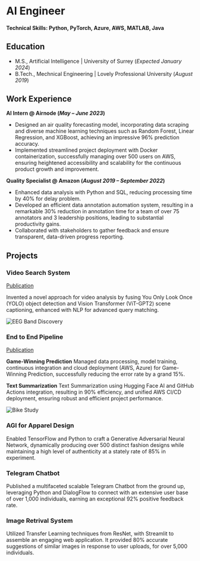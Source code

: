 # AI Engineer

#### Technical Skills: Python, PyTorch, Azure, AWS, MATLAB, Java

## Education					       		
- M.S., Artificial Intelligence	| University of Surrey (_Expected January 2024_)	 			        		
- B.Tech., Mechnical Engineering | Lovely Professional University (_August 2019_)

## Work Experience
**AI Intern @ Airnode (_May – June 2023_)**
- Designed an air quality forecasting model, incorporating data scraping and diverse machine learning techniques such as Random Forest, Linear Regression, and XGBoost, achieving an impressive 96% prediction accuracy.
- Implemented streamlined project deployment with Docker containerization, successfully managing over 500 users on AWS, ensuring heightened accessibility and scalability for the continuous product growth and improvement.

**Quality Specialist @ Amazon (_August 2019 – September 2022_)**
- Enhanced data analysis with Python and SQL, reducing processing time by 40% for delay problem.
-	Developed an efficient data annotation automation system, resulting in a remarkable 30% reduction in annotation time for a team of over 75 annotators and 3 leadership positions, leading to substantial productivity gains.
-	Collaborated with stakeholders to gather feedback and ensure transparent, data-driven progress reporting.

## Projects
###  Video Search System
[Publication](https://www.mdpi.com/1424-8220/22/8/3048)

Invented a novel approach for video analysis by fusing You Only Look Once (YOLO) object detection and Vision Transformer (ViT-GPT2) scene captioning, enhanced with NLP for advanced query matching.

![EEG Band Discovery](/assets/img/eeg_band_discovery.jpeg)

### End to End Pipeline
[Publication](https://www.mdpi.com/1424-8220/22/11/4240)

**Game-Winning Prediction**
Managed data processing, model training, continuous integration and cloud deployment (AWS, Azure) for Game-Winning Prediction, successfully reducing the error rate by a grand 15%.

**Text Summarization**
Text Summarization using Hugging Face AI and GitHub Actions integration, resulting in 90% efficiency, and unified AWS CI/CD deployment, ensuring robust and efficient project performance.

![Bike Study](/assets/img/bike_study.jpeg)

### AGI for Apparel Design
Enabled TensorFlow and Python to craft a Generative Adversarial Neural Network, dynamically producing over 500 distinct fashion designs while maintaining a high level of authenticity at a stately rate of 85% in experiment.

### Telegram Chatbot
Published a multifaceted scalable Telegram Chatbot from the ground up, leveraging Python and DialogFlow to connect with an extensive user base of over 1,000 individuals, earning an exceptional 92% positive feedback rate.

### Image Retrival System
Utilized Transfer Learning techniques from ResNet, with Streamlit to assemble an engaging web application. It provided 80% accurate suggestions of similar images in response to user uploads, for over 5,000 individuals.
